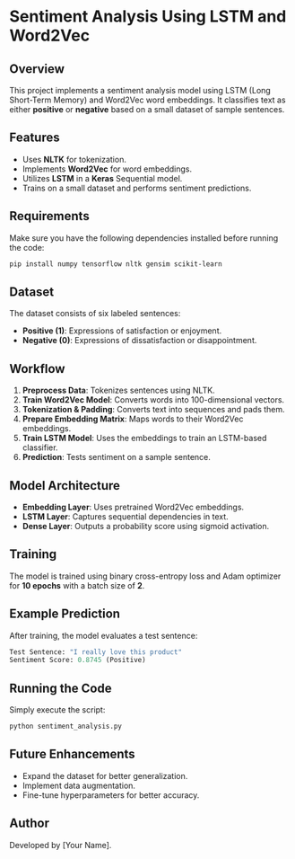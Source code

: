 # Sentiment Analysis Using LSTM and Word2Vec

## Overview
This project implements a sentiment analysis model using LSTM (Long Short-Term Memory) and Word2Vec word embeddings. It classifies text as either **positive** or **negative** based on a small dataset of sample sentences.

## Features
- Uses **NLTK** for tokenization.
- Implements **Word2Vec** for word embeddings.
- Utilizes **LSTM** in a **Keras** Sequential model.
- Trains on a small dataset and performs sentiment predictions.

## Requirements
Make sure you have the following dependencies installed before running the code:

```bash
pip install numpy tensorflow nltk gensim scikit-learn
```

## Dataset
The dataset consists of six labeled sentences:
- **Positive (1)**: Expressions of satisfaction or enjoyment.
- **Negative (0)**: Expressions of dissatisfaction or disappointment.

## Workflow
1. **Preprocess Data**: Tokenizes sentences using NLTK.
2. **Train Word2Vec Model**: Converts words into 100-dimensional vectors.
3. **Tokenization & Padding**: Converts text into sequences and pads them.
4. **Prepare Embedding Matrix**: Maps words to their Word2Vec embeddings.
5. **Train LSTM Model**: Uses the embeddings to train an LSTM-based classifier.
6. **Prediction**: Tests sentiment on a sample sentence.

## Model Architecture
- **Embedding Layer**: Uses pretrained Word2Vec embeddings.
- **LSTM Layer**: Captures sequential dependencies in text.
- **Dense Layer**: Outputs a probability score using sigmoid activation.

## Training
The model is trained using binary cross-entropy loss and Adam optimizer for **10 epochs** with a batch size of **2**.

## Example Prediction
After training, the model evaluates a test sentence:

```python
Test Sentence: "I really love this product"
Sentiment Score: 0.8745 (Positive)
```

## Running the Code
Simply execute the script:

```bash
python sentiment_analysis.py
```

## Future Enhancements
- Expand the dataset for better generalization.
- Implement data augmentation.
- Fine-tune hyperparameters for better accuracy.

## Author
Developed by [Your Name].

